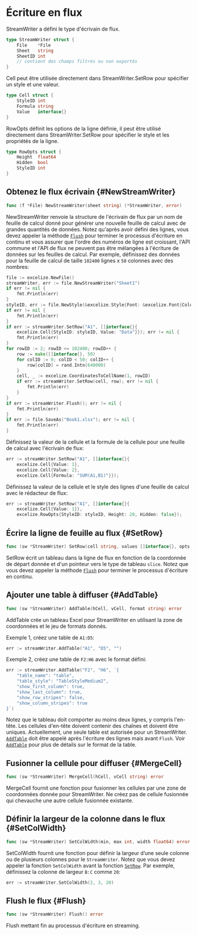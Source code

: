 # Écriture en flux

StreamWriter a défini le type d'écrivain de flux.

```go
type StreamWriter struct {
    File    *File
    Sheet   string
    SheetID int
    // contient des champs filtrés ou non exportés
}
```

Cell peut être utilisée directement dans StreamWriter.SetRow pour spécifier un style et une valeur.

```go
type Cell struct {
    StyleID int
    Formula string
    Value   interface{}
}
```

RowOpts définit les options de la ligne définie, il peut être utilisé directement dans StreamWriter.SetRow pour spécifier le style et les propriétés de la ligne.

```go
type RowOpts struct {
    Height  float64
    Hidden  bool
    StyleID int
}
```

## Obtenez le flux écrivain {#NewStreamWriter}

```go
func (f *File) NewStreamWriter(sheet string) (*StreamWriter, error)
```

NewStreamWriter renvoie la structure de l'écrivain de flux par un nom de feuille de calcul donné pour générer une nouvelle feuille de calcul avec de grandes quantités de données. Notez qu'après avoir défini des lignes, vous devez appeler la méthode [`Flush`](stream.md#Flush) pour terminer le processus d'écriture en continu et vous assurer que l'ordre des numéros de ligne est croissant, l'API commune et l'API de flux ne peuvent pas être mélangées à l'écriture de données sur les feuilles de calcul. Par exemple, définissez des données pour la feuille de calcul de taille `102400` lignes x `50` colonnes avec des nombres:

```go
file := excelize.NewFile()
streamWriter, err := file.NewStreamWriter("Sheet1")
if err != nil {
    fmt.Println(err)
}
styleID, err := file.NewStyle(&excelize.Style{Font: &excelize.Font{Color: "#777777"}})
if err != nil {
    fmt.Println(err)
}
if err := streamWriter.SetRow("A1", []interface{}{
    excelize.Cell{StyleID: styleID, Value: "Data"}}); err != nil {
    fmt.Println(err)
}
for rowID := 2; rowID <= 102400; rowID++ {
    row := make([]interface{}, 50)
    for colID := 0; colID < 50; colID++ {
        row[colID] = rand.Intn(640000)
    }
    cell, _ := excelize.CoordinatesToCellName(1, rowID)
    if err := streamWriter.SetRow(cell, row); err != nil {
        fmt.Println(err)
    }
}
if err := streamWriter.Flush(); err != nil {
    fmt.Println(err)
}
if err := file.SaveAs("Book1.xlsx"); err != nil {
    fmt.Println(err)
}
```

Définissez la valeur de la cellule et la formule de la cellule pour une feuille de calcul avec l'écrivain de flux:

```go
err := streamWriter.SetRow("A1", []interface{}{
    excelize.Cell{Value: 1},
    excelize.Cell{Value: 2},
    excelize.Cell{Formula: "SUM(A1,B1)"}});
```

Définissez la valeur de la cellule et le style des lignes d'une feuille de calcul avec le rédacteur de flux:

```go
err := streamWriter.SetRow("A1", []interface{}{
    excelize.Cell{Value: 1}},
    excelize.RowOpts{StyleID: styleID, Height: 20, Hidden: false});
```

## Écrire la ligne de feuille au flux {#SetRow}

```go
func (sw *StreamWriter) SetRow(cell string, values []interface{}, opts ...RowOpts) error
```

SetRow écrit un tableau dans la ligne de flux en fonction de la coordonnée de départ donnée et d'un pointeur vers le type de tableau `slice`. Notez que vous devez appeler la méthode [`Flush`](stream.md#Flush) pour terminer le processus d'écriture en continu.

## Ajouter une table à diffuser {#AddTable}

```go
func (sw *StreamWriter) AddTable(hCell, vCell, format string) error
```

AddTable crée un tableau Excel pour StreamWriter en utilisant la zone de coordonnées et le jeu de formats donnés.

Exemple 1, créez une table de `A1:D5`:

```go
err := streamWriter.AddTable("A1", "D5", "")
```

Exemple 2, créez une table de `F2:H6` avec le format défini:

```go
err := streamWriter.AddTable("F2", "H6", `{
    "table_name": "table",
    "table_style": "TableStyleMedium2",
    "show_first_column": true,
    "show_last_column": true,
    "show_row_stripes": false,
    "show_column_stripes": true
}`)
```

Notez que le tableau doit comporter au moins deux lignes, y compris l'en-tête. Les cellules d'en-tête doivent contenir des chaînes et doivent être uniques. Actuellement, une seule table est autorisée pour un StreamWriter. [`AddTable`](stream.md#AddTable) doit être appelé après l'écriture des lignes mais avant `Flush`. Voir [`AddTable`](utils.md#AddTable) pour plus de détails sur le format de la table.

## Fusionner la cellule pour diffuser {#MergeCell}

```go
func (sw *StreamWriter) MergeCell(hCell, vCell string) error
```

MergeCell fournit une fonction pour fusionner les cellules par une zone de coordonnées donnée pour StreamWriter. Ne créez pas de cellule fusionnée qui chevauche une autre cellule fusionnée existante.

## Définir la largeur de la colonne dans le flux {#SetColWidth}

```go
func (sw *StreamWriter) SetColWidth(min, max int, width float64) error
```

SetColWidth fournit une fonction pour définir la largeur d’une seule colonne ou de plusieurs colonnes pour le `StreamWriter`. Notez que vous devez appeler la fonction `SetColWidth` avant la fonction [`SetRow`](stream.md#SetRow). Par exemple, définissez la colonne de largeur `B:C` comme `20`:

```go
err := streamWriter.SetColWidth(2, 3, 20)
```

## Flush le flux {#Flush}

```go
func (sw *StreamWriter) Flush() error
```

Flush mettant fin au processus d'écriture en streaming.
